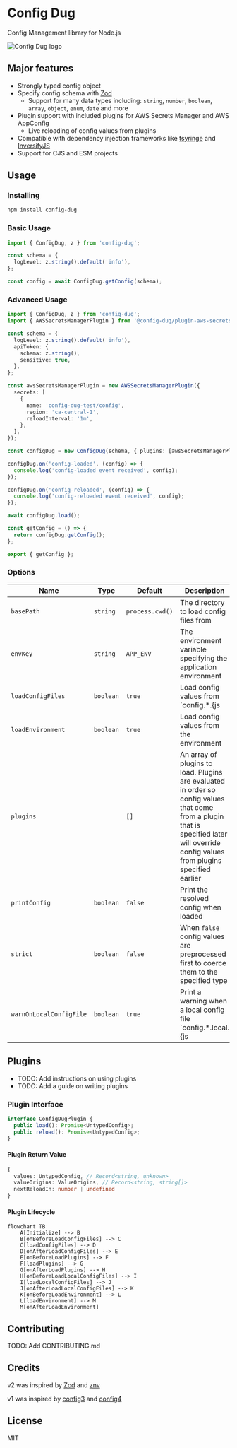 # Config Dug

Config Management library for Node.js

![Config Dug logo](../../config-dug.png)

## Major features

- Strongly typed config object
- Specify config schema with [Zod](https://github.com/colinhacks/zod)
  - Support for many data types including: `string`, `number`, `boolean`, `array`, `object`, `enum`, `date` and more
- Plugin support with included plugins for AWS Secrets Manager and AWS AppConfig
  - Live reloading of config values from plugins
- Compatible with dependency injection frameworks like [tsyringe](https://github.com/microsoft/tsyringe) and [InversifyJS](https://github.com/inversify/InversifyJS)
- Support for CJS and ESM projects

## Usage

### Installing

```sh
npm install config-dug
```

### Basic Usage

```ts
import { ConfigDug, z } from 'config-dug';

const schema = {
  logLevel: z.string().default('info'),
};

const config = await ConfigDug.getConfig(schema);
```

### Advanced Usage

```ts
import { ConfigDug, z } from 'config-dug';
import { AWSSecretsManagerPlugin } from '@config-dug/plugin-aws-secrets-manager';

const schema = {
  logLevel: z.string().default('info'),
  apiToken: {
    schema: z.string(),
    sensitive: true,
  },
};

const awsSecretsManagerPlugin = new AWSSecretsManagerPlugin({
  secrets: [
    {
      name: 'config-dug-test/config',
      region: 'ca-central-1',
      reloadInterval: '1m',
    },
  ],
});

const configDug = new ConfigDug(schema, { plugins: [awsSecretsManagerPlugin] });

configDug.on('config-loaded', (config) => {
  console.log('config-loaded event received', config);
});

configDug.on('config-reloaded', (config) => {
  console.log('config-reloaded event received', config);
});

await configDug.load();

const getConfig = () => {
  return configDug.getConfig();
};

export { getConfig };
```

### Options

<!-- prettier-ignore -->
| Name | Type | Default | Description |
| ---- | ---- | ------- | ------------|
| `basePath` | `string` | `process.cwd()` | The directory to load config files from |
| `envKey` | `string` | `APP_ENV` | The environment variable specifying the application environment |
| `loadConfigFiles` | `boolean` | `true` | Load config values from `config.*.{js|cjs|mjs}` files |
| `loadEnvironment` | `boolean` | `true` | Load config values from the environment |
| `plugins` | | `[]` | An array of plugins to load. Plugins are evaluated in order so config values that come from a plugin that is specified later will override config values from plugins specified earlier |
| `printConfig` | `boolean` | `false` | Print the resolved config when loaded |
| `strict` | `boolean` | `false` | When `false` config values are preprocessed first to coerce them to the specified type |
| `warnOnLocalConfigFile` | `boolean` | `true` | Print a warning when a local config file `config.*.local.{js|cjs|mjs}` is loaded |

## Plugins

- TODO: Add instructions on using plugins
- TODO: Add a guide on writing plugins

### Plugin Interface

```ts
interface ConfigDugPlugin {
  public load(): Promise<UntypedConfig>;
  public reload(): Promise<UntypedConfig>;
}
```

#### Plugin Return Value

```ts
{
  values: UntypedConfig, // Record<string, unknown>
  valueOrigins: ValueOrigins, // Record<string, string[]>
  nextReloadIn: number | undefined
}
```

#### Plugin Lifecycle

```mermaid
flowchart TB
    A[Initialize] --> B
    B[onBeforeLoadConfigFiles] --> C
    C[loadConfigFiles] --> D
    D[onAfterLoadConfigFiles] --> E
    E[onBeforeLoadPlugins] --> F
    F[loadPlugins] --> G
    G[onAfterLoadPlugins] --> H
    H[onBeforeLoadLocalConfigFiles] --> I
    I[loadLocalConfigFiles] --> J
    J[onAfterLoadLocalConfigFiles] --> K
    K[onBeforeLoadEnvironment] --> L
    L[loadEnvironment] --> M
    M[onAfterLoadEnvironment]
```

## Contributing

TODO: Add CONTRIBUTING.md

## Credits

v2 was inspired by [Zod](https://github.com/colinhacks/zod) and [znv](https://github.com/lostfictions/znv)

v1 was inspired by [config3](https://github.com/focusaurus/config3) and [config4](https://github.com/autolotto/config4)

## License

MIT
